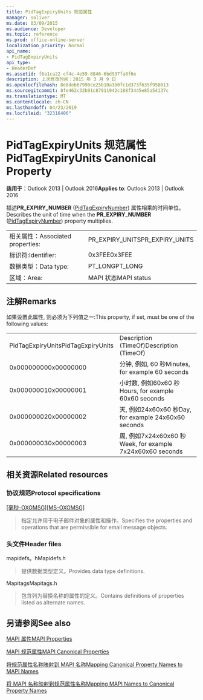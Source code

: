 ```yaml
---
title: PidTagExpiryUnits 规范属性
manager: soliver
ms.date: 03/09/2015
ms.audience: Developer
ms.topic: reference
ms.prod: office-online-server
localization_priority: Normal
api_name:
- PidTagExpiryUnits
api_type:
- HeaderDef
ms.assetid: f6a1ca22-cf4c-4e59-8846-6bd937fa8f6e
description: 上次修改时间：2015 年 3 月 9 日
ms.openlocfilehash: 8e8deb67990ce25b10a3b0fc1d373f635f958013
ms.sourcegitcommit: 8fe462c32b91c87911942c188f3445e85a54137c
ms.translationtype: MT
ms.contentlocale: zh-CN
ms.lasthandoff: 04/23/2019
ms.locfileid: "32316406"
---
```

# <a name="pidtagexpiryunits-canonical-property"></a><span data-ttu-id="ef69e-103">PidTagExpiryUnits 规范属性</span><span class="sxs-lookup"><span data-stu-id="ef69e-103">PidTagExpiryUnits Canonical Property</span></span>

  
  
<span data-ttu-id="ef69e-104">**适用于**：Outlook 2013 | Outlook 2016</span><span class="sxs-lookup"><span data-stu-id="ef69e-104">**Applies to**: Outlook 2013 | Outlook 2016</span></span> 
  
<span data-ttu-id="ef69e-105">描述**PR_EXPIRY_NUMBER** ([PidTagExpiryNumber](pidtagexpirynumber-canonical-property.md)) 属性相乘的时间单位。</span><span class="sxs-lookup"><span data-stu-id="ef69e-105">Describes the unit of time when the **PR_EXPIRY_NUMBER** ([PidTagExpiryNumber](pidtagexpirynumber-canonical-property.md)) property multiplies.</span></span>
  
|||
|:-----|:-----|
|<span data-ttu-id="ef69e-106">相关属性：</span><span class="sxs-lookup"><span data-stu-id="ef69e-106">Associated properties:</span></span>  <br/> |<span data-ttu-id="ef69e-107">PR_EXPIRY_UNITS</span><span class="sxs-lookup"><span data-stu-id="ef69e-107">PR_EXPIRY_UNITS</span></span>  <br/> |
|<span data-ttu-id="ef69e-108">标识符:</span><span class="sxs-lookup"><span data-stu-id="ef69e-108">Identifier:</span></span>  <br/> |<span data-ttu-id="ef69e-109">0x3FEE</span><span class="sxs-lookup"><span data-stu-id="ef69e-109">0x3FEE</span></span>  <br/> |
|<span data-ttu-id="ef69e-110">数据类型：</span><span class="sxs-lookup"><span data-stu-id="ef69e-110">Data type:</span></span>  <br/> |<span data-ttu-id="ef69e-111">PT_LONG</span><span class="sxs-lookup"><span data-stu-id="ef69e-111">PT_LONG</span></span>  <br/> |
|<span data-ttu-id="ef69e-112">区域：</span><span class="sxs-lookup"><span data-stu-id="ef69e-112">Area:</span></span>  <br/> |<span data-ttu-id="ef69e-113">MAPI 状态</span><span class="sxs-lookup"><span data-stu-id="ef69e-113">MAPI status</span></span>  <br/> |
   
## <a name="remarks"></a><span data-ttu-id="ef69e-114">注解</span><span class="sxs-lookup"><span data-stu-id="ef69e-114">Remarks</span></span>

<span data-ttu-id="ef69e-115">如果设置此属性, 则必须为下列值之一:</span><span class="sxs-lookup"><span data-stu-id="ef69e-115">This property, if set, must be one of the following values:</span></span>
  
|||
|:-----|:-----|
|<span data-ttu-id="ef69e-116">PidTagExpiryUnits</span><span class="sxs-lookup"><span data-stu-id="ef69e-116">PidTagExpiryUnits</span></span>  <br/> |<span data-ttu-id="ef69e-117">Description (TimeOf)</span><span class="sxs-lookup"><span data-stu-id="ef69e-117">Description (TimeOf)</span></span>  <br/> |
|<span data-ttu-id="ef69e-118">0x00000000</span><span class="sxs-lookup"><span data-stu-id="ef69e-118">0x00000000</span></span>  <br/> |<span data-ttu-id="ef69e-119">分钟, 例如, 60 秒</span><span class="sxs-lookup"><span data-stu-id="ef69e-119">Minutes, for example 60 seconds</span></span>  <br/> |
|<span data-ttu-id="ef69e-120">0x00000001</span><span class="sxs-lookup"><span data-stu-id="ef69e-120">0x00000001</span></span>  <br/> |<span data-ttu-id="ef69e-121">小时数, 例如60x60 秒</span><span class="sxs-lookup"><span data-stu-id="ef69e-121">Hours, for example 60x60 seconds</span></span>  <br/> |
|<span data-ttu-id="ef69e-122">0x00000002</span><span class="sxs-lookup"><span data-stu-id="ef69e-122">0x00000002</span></span>  <br/> |<span data-ttu-id="ef69e-123">天, 例如24x60x60 秒</span><span class="sxs-lookup"><span data-stu-id="ef69e-123">Day, for example 24x60x60 seconds</span></span>  <br/> |
|<span data-ttu-id="ef69e-124">0x00000003</span><span class="sxs-lookup"><span data-stu-id="ef69e-124">0x00000003</span></span>  <br/> |<span data-ttu-id="ef69e-125">周, 例如7x24x60x60 秒</span><span class="sxs-lookup"><span data-stu-id="ef69e-125">Week, for example 7x24x60x60 seconds</span></span>  <br/> |
   
## <a name="related-resources"></a><span data-ttu-id="ef69e-126">相关资源</span><span class="sxs-lookup"><span data-stu-id="ef69e-126">Related resources</span></span>

### <a name="protocol-specifications"></a><span data-ttu-id="ef69e-127">协议规范</span><span class="sxs-lookup"><span data-stu-id="ef69e-127">Protocol specifications</span></span>

<span data-ttu-id="ef69e-128">[[毫秒-OXOMSG]](https://msdn.microsoft.com/library/daa9120f-f325-4afb-a738-28f91049ab3c%28Office.15%29.aspx)</span><span class="sxs-lookup"><span data-stu-id="ef69e-128">[[MS-OXOMSG]](https://msdn.microsoft.com/library/daa9120f-f325-4afb-a738-28f91049ab3c%28Office.15%29.aspx)</span></span>
  
> <span data-ttu-id="ef69e-129">指定允许用于电子邮件对象的属性和操作。</span><span class="sxs-lookup"><span data-stu-id="ef69e-129">Specifies the properties and operations that are permissible for email message objects.</span></span>
    
### <a name="header-files"></a><span data-ttu-id="ef69e-130">头文件</span><span class="sxs-lookup"><span data-stu-id="ef69e-130">Header files</span></span>

<span data-ttu-id="ef69e-131">mapidefs。h</span><span class="sxs-lookup"><span data-stu-id="ef69e-131">Mapidefs.h</span></span>
  
> <span data-ttu-id="ef69e-132">提供数据类型定义。</span><span class="sxs-lookup"><span data-stu-id="ef69e-132">Provides data type definitions.</span></span>
    
<span data-ttu-id="ef69e-133">Mapitags</span><span class="sxs-lookup"><span data-stu-id="ef69e-133">Mapitags.h</span></span>
  
> <span data-ttu-id="ef69e-134">包含列为替换名称的属性的定义。</span><span class="sxs-lookup"><span data-stu-id="ef69e-134">Contains definitions of properties listed as alternate names.</span></span>
    
## <a name="see-also"></a><span data-ttu-id="ef69e-135">另请参阅</span><span class="sxs-lookup"><span data-stu-id="ef69e-135">See also</span></span>



[<span data-ttu-id="ef69e-136">MAPI 属性</span><span class="sxs-lookup"><span data-stu-id="ef69e-136">MAPI Properties</span></span>](mapi-properties.md)
  
[<span data-ttu-id="ef69e-137">MAPI 规范属性</span><span class="sxs-lookup"><span data-stu-id="ef69e-137">MAPI Canonical Properties</span></span>](mapi-canonical-properties.md)
  
[<span data-ttu-id="ef69e-138">将规范属性名称映射到 MAPI 名称</span><span class="sxs-lookup"><span data-stu-id="ef69e-138">Mapping Canonical Property Names to MAPI Names</span></span>](mapping-canonical-property-names-to-mapi-names.md)
  
[<span data-ttu-id="ef69e-139">将 MAPI 名称映射到规范属性名称</span><span class="sxs-lookup"><span data-stu-id="ef69e-139">Mapping MAPI Names to Canonical Property Names</span></span>](mapping-mapi-names-to-canonical-property-names.md)


